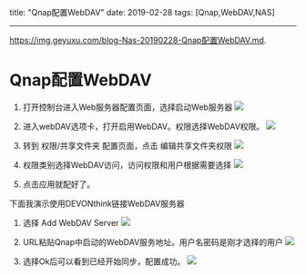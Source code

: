 title: "Qnap配置WebDAV"
date: 2019-02-28
tags: [Qnap,WebDAV,NAS]

---
https://img.geyuxu.com/blog-Nas-20190228-Qnap配置WebDAV.md.
# Qnap配置WebDAV

1. 打开控制台进入Web服务器配置页面，选择启动Web服务器
![](https://img.geyuxu.com/blog-Nas-20190228-Qnap配置WebDAV.md.15513395846630.jpg)

2. 进入webDAV选项卡，打开启用WebDAV。权限选择WebDAV权限。
![](https://img.geyuxu.com/blog-Nas-20190228-Qnap配置WebDAV.md.15513393831152.jpg)


3. 转到 权限/共享文件夹 配置页面，点击 编辑共享文件夹权限
![](https://img.geyuxu.com/blog-Nas-20190228-Qnap配置WebDAV.md.15513404261107.jpg)

4. 权限类别选择WebDAV访问，访问权限和用户根据需要选择
![](https://img.geyuxu.com/blog-Nas-20190228-Qnap配置WebDAV.md.15513395238565.jpg)

5. 点击应用就配好了。

下面我演示使用DEVONthink链接WebDAV服务器

1. 选择 Add WebDAV Server
![](https://img.geyuxu.com/blog-Nas-20190228-Qnap配置WebDAV.md.15513398596538.jpg)

2. URL粘贴Qnap中启动的WebDAV服务地址。用户名密码是刚才选择的用户
![](https://img.geyuxu.com/blog-Nas-20190228-Qnap配置WebDAV.md.15513399077846.jpg)

3. 选择Ok后可以看到已经开始同步，配置成功。
![](https://img.geyuxu.com/blog-Nas-20190228-Qnap配置WebDAV.md.15513399232557.jpg)



